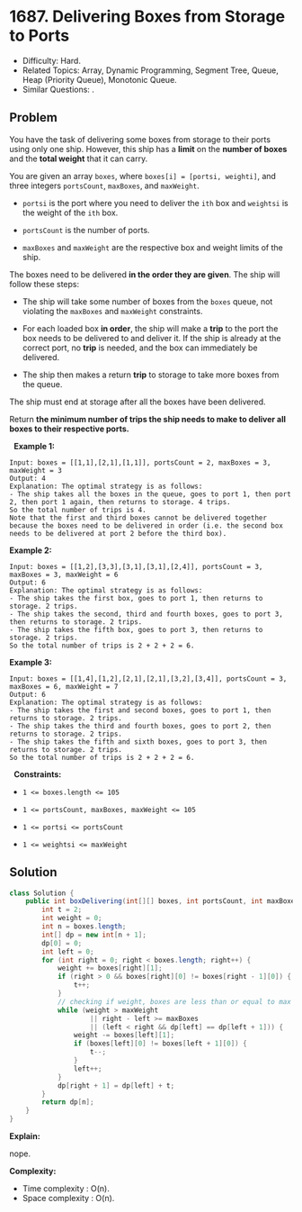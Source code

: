 # 1687. Delivering Boxes from Storage to Ports

- Difficulty: Hard.
- Related Topics: Array, Dynamic Programming, Segment Tree, Queue, Heap (Priority Queue), Monotonic Queue.
- Similar Questions: .

## Problem

You have the task of delivering some boxes from storage to their ports using only one ship. However, this ship has a **limit** on the **number of boxes** and the **total weight** that it can carry.

You are given an array ```boxes```, where ```boxes[i] = [ports​​i​, weighti]```, and three integers ```portsCount```, ```maxBoxes```, and ```maxWeight```.


	
- ```ports​​i``` is the port where you need to deliver the ```ith``` box and ```weightsi``` is the weight of the ```ith``` box.
	
- ```portsCount``` is the number of ports.
	
- ```maxBoxes``` and ```maxWeight``` are the respective box and weight limits of the ship.


The boxes need to be delivered **in the order they are given**. The ship will follow these steps:


	
- The ship will take some number of boxes from the ```boxes``` queue, not violating the ```maxBoxes``` and ```maxWeight``` constraints.
	
- For each loaded box **in order**, the ship will make a **trip** to the port the box needs to be delivered to and deliver it. If the ship is already at the correct port, no **trip** is needed, and the box can immediately be delivered.
	
- The ship then makes a return **trip** to storage to take more boxes from the queue.


The ship must end at storage after all the boxes have been delivered.

Return **the **minimum** number of **trips** the ship needs to make to deliver all boxes to their respective ports.**

 
**Example 1:**

```
Input: boxes = [[1,1],[2,1],[1,1]], portsCount = 2, maxBoxes = 3, maxWeight = 3
Output: 4
Explanation: The optimal strategy is as follows: 
- The ship takes all the boxes in the queue, goes to port 1, then port 2, then port 1 again, then returns to storage. 4 trips.
So the total number of trips is 4.
Note that the first and third boxes cannot be delivered together because the boxes need to be delivered in order (i.e. the second box needs to be delivered at port 2 before the third box).
```

**Example 2:**

```
Input: boxes = [[1,2],[3,3],[3,1],[3,1],[2,4]], portsCount = 3, maxBoxes = 3, maxWeight = 6
Output: 6
Explanation: The optimal strategy is as follows: 
- The ship takes the first box, goes to port 1, then returns to storage. 2 trips.
- The ship takes the second, third and fourth boxes, goes to port 3, then returns to storage. 2 trips.
- The ship takes the fifth box, goes to port 3, then returns to storage. 2 trips.
So the total number of trips is 2 + 2 + 2 = 6.
```

**Example 3:**

```
Input: boxes = [[1,4],[1,2],[2,1],[2,1],[3,2],[3,4]], portsCount = 3, maxBoxes = 6, maxWeight = 7
Output: 6
Explanation: The optimal strategy is as follows:
- The ship takes the first and second boxes, goes to port 1, then returns to storage. 2 trips.
- The ship takes the third and fourth boxes, goes to port 2, then returns to storage. 2 trips.
- The ship takes the fifth and sixth boxes, goes to port 3, then returns to storage. 2 trips.
So the total number of trips is 2 + 2 + 2 = 6.
```

 
**Constraints:**


	
- ```1 <= boxes.length <= 105```
	
- ```1 <= portsCount, maxBoxes, maxWeight <= 105```
	
- ```1 <= ports​​i <= portsCount```
	
- ```1 <= weightsi <= maxWeight```



## Solution

```java
class Solution {
    public int boxDelivering(int[][] boxes, int portsCount, int maxBoxes, int maxWeight) {
        int t = 2;
        int weight = 0;
        int n = boxes.length;
        int[] dp = new int[n + 1];
        dp[0] = 0;
        int left = 0;
        for (int right = 0; right < boxes.length; right++) {
            weight += boxes[right][1];
            if (right > 0 && boxes[right][0] != boxes[right - 1][0]) {
                t++;
            }
            // checking if weight, boxes are less than or equal to max contraint
            while (weight > maxWeight
                    || right - left >= maxBoxes
                    || (left < right && dp[left] == dp[left + 1])) {
                weight -= boxes[left][1];
                if (boxes[left][0] != boxes[left + 1][0]) {
                    t--;
                }
                left++;
            }
            dp[right + 1] = dp[left] + t;
        }
        return dp[n];
    }
}
```

**Explain:**

nope.

**Complexity:**

* Time complexity : O(n).
* Space complexity : O(n).

